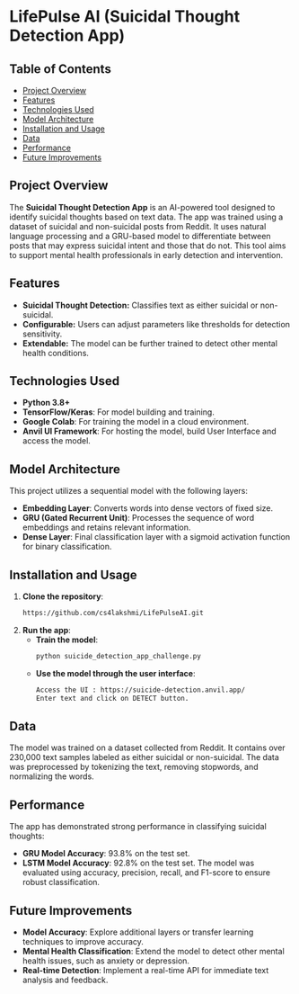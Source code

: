 # LifePulse AI (Suicidal Thought Detection App)

## Table of Contents
- [Project Overview](#project-overview)
- [Features](#features)
- [Technologies Used](#technologies-used)
- [Model Architecture](#model-architecture)
- [Installation and Usage](#installation-and-usage)
- [Data](#data)
- [Performance](#performance)
- [Future Improvements](#future-improvements)

## Project Overview
The **Suicidal Thought Detection App** is an AI-powered tool designed to identify suicidal thoughts based on text data. The app was trained using a dataset of suicidal and non-suicidal posts from Reddit. It uses natural language processing and a GRU-based model to differentiate between posts that may express suicidal intent and those that do not. This tool aims to support mental health professionals in early detection and intervention.

## Features
- **Suicidal Thought Detection:** Classifies text as either suicidal or non-suicidal.
- **Configurable:** Users can adjust parameters like thresholds for detection sensitivity.
- **Extendable:** The model can be further trained to detect other mental health conditions.

## Technologies Used
- **Python 3.8+**
- **TensorFlow/Keras**: For model building and training.
- **Google Colab**: For training the model in a cloud environment.
- **Anvil UI Framework**: For hosting the model, build User Interface and access the model.

## Model Architecture
This project utilizes a sequential model with the following layers:
- **Embedding Layer**: Converts words into dense vectors of fixed size.
- **GRU (Gated Recurrent Unit)**: Processes the sequence of word embeddings and retains relevant information.
- **Dense Layer**: Final classification layer with a sigmoid activation function for binary classification.

## Installation and Usage
1. **Clone the repository**:
   ```bash
   https://github.com/cs4lakshmi/LifePulseAI.git
   ```
2. **Run the app**:
   - **Train the model**: 
     ```bash
     python suicide_detection_app_challenge.py
     ```
   - **Use the model through the user interface**:
     ```bash
     Access the UI : https://suicide-detection.anvil.app/
     Enter text and click on DETECT button.
     ```

## Data
The model was trained on a dataset collected from Reddit. It contains over 230,000 text samples labeled as either suicidal or non-suicidal. The data was preprocessed by tokenizing the text, removing stopwords, and normalizing the words.

## Performance
The app has demonstrated strong performance in classifying suicidal thoughts:
- **GRU Model Accuracy**: 93.8% on the test set.
- **LSTM Model Accuracy**: 92.8% on the test set.
The model was evaluated using accuracy, precision, recall, and F1-score to ensure robust classification.

## Future Improvements
- **Model Accuracy**: Explore additional layers or transfer learning techniques to improve accuracy.
- **Mental Health Classification**: Extend the model to detect other mental health issues, such as anxiety or depression.
- **Real-time Detection**: Implement a real-time API for immediate text analysis and feedback.
